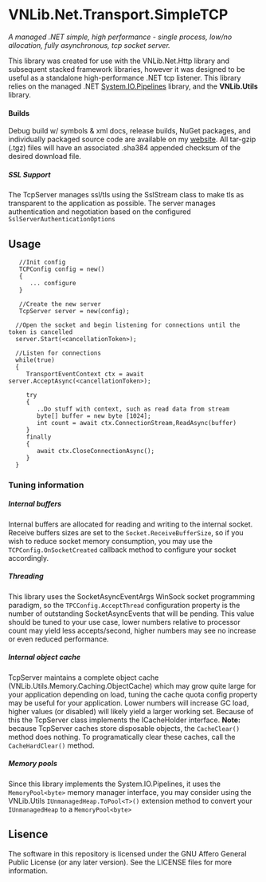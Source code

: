 # VNLib.Net.Transport.SimpleTCP

_A managed .NET simple, high performance - single process, low/no allocation, fully asynchronous, tcp socket server._ 

This library was created for use with the VNLib.Net.Http library and subsequent stacked framework libraries, however it was designed to be useful as a standalone high-performance .NET tcp listener. This library relies on the managed .NET [System.IO.Pipelines](https://github.com/dotnet/docs/blob/main/docs/standard/io/pipelines.md) library, and the **VNLib.Utils** library. 

#### Builds
Debug build w/ symbols & xml docs, release builds, NuGet packages, and individually packaged source code are available on my [website](https://www.vaughnnugent.com/resources/software). All tar-gzip (.tgz) files will have an associated .sha384 appended checksum of the desired download file.

##### SSL Support
The TcpServer manages ssl/tls using the SslStream class to make tls as transparent to the application as possible. The server manages authentication and negotiation based on the configured `SslServerAuthenticationOptions` 

## Usage

```programming language C#
   //Init config
   TCPConfig config = new()
   {
      ... configure
   }
  
   //Create the new server 
   TcpServer server = new(config);
   
  //Open the socket and begin listening for connections until the token is cancelled
  server.Start(<cancellationToken>);
 
  //Listen for connections 
  while(true)
  {
     TransportEventContext ctx = await server.AcceptAsync(<cancellationToken>);
     
     try
     {
        ..Do stuff with context, such as read data from stream
        byte[] buffer = new byte [1024];
        int count = await ctx.ConnectionStream,ReadAsync(buffer)
     }
     finally
     {
        await ctx.CloseConnectionAsync();
     }
  }
```


### Tuning information

##### Internal buffers
Internal buffers are allocated for reading and writing to the internal socket. Receive buffers sizes are set to the `Socket.ReceiveBufferSize`,
so if you wish to reduce socket memory consumption, you may use the `TCPConfig.OnSocketCreated` callback method to configure your socket accordingly.

##### Threading
This library uses the SocketAsyncEventArgs WinSock socket programming paradigm, so the `TPCConfig.AcceptThread` configuration property is the number of outstanding SocketAsyncEvents that will be pending. This value should be tuned to your use case, lower numbers relative to processor count may yield less accepts/second, higher numbers may see no increase or even reduced performance. 

##### Internal object cache
TcpServer maintains a complete object cache (VNLib.Utils.Memory.Caching.ObjectCache) which may grow quite large for your application depending on load, tuning the cache quota config property may be useful for your application. Lower numbers will increase GC load, higher values (or disabled) will likely yield a larger working set. Because of this the TcpServer class implements the ICacheHolder interface. **Note:** because TcpServer caches store disposable objects, the `CacheClear()` method does nothing. To programatically clear these caches, call the `CacheHardClear()` method.

##### Memory pools
Since this library implements the System.IO.Pipelines, it uses the `MemoryPool<byte>`  memory manager interface, you may consider using the VNLib.Utils `IUnmanagedHeap.ToPool<T>()` extension method to convert your `IUnmanagedHeap` to a `MemoryPool<byte>`

## Lisence 
The software in this repository is licensed under the GNU Affero General Public License (or any later version).
See the LICENSE files for more information.